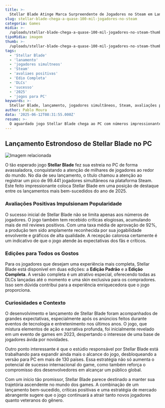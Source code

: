 ```yaml
---
title: >-
  Stellar Blade Atinge Marca Surpreendente de Jogadores no Steam em Lançamento
slug: stellar-blade-chega-a-quase-100-mil-jogadores-no-steam
categoria: Games
midia: >-
  /uploads/stellar-blade-chega-a-quase-100-mil-jogadores-no-steam-thumb.webp
tipoMidia: imagem
thumb: >-
  /uploads/stellar-blade-chega-a-quase-100-mil-jogadores-no-steam-thumb.webp
tags:
  - 'Stellar Blade'
  - 'lanamento'
  - 'jogadores simultneos'
  - 'Steam'
  - 'avaliaes positivas'
  - 'Edio Completa'
  - 'DLCs'
  - 'sucesso'
  - '2025'
  - 'jogos para PC'
keywords: >-
  Stellar Blade, lançamento, jogadores simultâneos, Steam, avaliações positivas, Edição Completa, DLCs, sucesso, 2025, jogos para PC
author: Pablo Moura
data: '2025-06-12T08:31:55.000Z'
resumo: >-
  O aguardado jogo Stellar Blade chega ao PC com números impressionantes, alcançando quase 100 mil jogadores simultâneos em seu primeiro dia. A recepção do público tem sido bastante positiva, refletida nas avaliações do game.
---
```


## Lançamento Estrondoso de Stellar Blade no PC

![Imagem relacionada](/uploads/stellar-blade-chega-a-quase-100-mil-jogadores-no-steam-0.jpeg)

O tão esperado jogo **Stellar Blade** fez sua estreia no PC de forma avassaladora, conquistando a atenção de milhares de jogadores ao redor do mundo. No dia de seu lançamento, o título chamou a atenção ao registrar um pico de 99.441 jogadores simultâneos na plataforma Steam. Este feito impressionante coloca Stellar Blade em uma posição de destaque entre os lançamentos mais bem-sucedidos do ano de 2025.

### Avaliações Positivas Impulsionam Popularidade

O sucesso inicial de Stellar Blade não se limita apenas aos números de jogadores. O jogo também tem recebido críticas elogiosas, acumulando mais de mil reviews positivos. Com uma taxa média de aprovação de 92%, a produção tem sido amplamente reconhecida por sua jogabilidade envolvente e gráficos de alta qualidade. A recepção calorosa certamente é um indicativo de que o jogo atende às expectativas dos fãs e críticos.

### Edições para Todos os Gostos

Para os jogadores que desejam uma experiência mais completa, Stellar Blade está disponível em duas edições: a **Edição Padrão** e a **Edição Completa**. A versão completa é um atrativo especial, oferecendo todas as DLCs lançadas até o momento e uma skin exclusiva para os compradores. Isso sem dúvida contribui para a experiência enriquecedora que o jogo proporciona.

### Curiosidades e Contexto

O desenvolvimento e lançamento de Stellar Blade foram acompanhados de grandes expectativas, especialmente após os anúncios feitos durante eventos de tecnologia e entretenimento nos últimos anos. O jogo, que mistura elementos de ação e narrativa profunda, foi inicialmente revelado em um evento de games em 2023, despertando o interesse de uma base de jogadores ávida por novidades.

Outro ponto interessante é que o estúdio responsável por Stellar Blade está trabalhando para expandir ainda mais o alcance do jogo, desbloqueando a versão para PC em mais de 130 países. Essa estratégia não só aumenta o potencial de sucesso internacional do game, como também reforça o compromisso dos desenvolvedores em alcançar um público global.

Com um início tão promissor, Stellar Blade parece destinado a manter sua trajetória ascendente no mundo dos games. A combinação de um lançamento bem-sucedido, críticas positivas e uma estratégia de mercado abrangente sugere que o jogo continuará a atrair tanto novos jogadores quanto veteranos do gênero.

